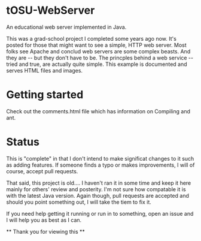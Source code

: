 # tOSU-WebServer
An educational web server implemented in Java.

This was a grad-school project I completed some years ago now. It's posted for those that might want to see a simple, HTTP web server. Most folks see Apache and conclud web servers are some complex beasts. And they are -- but they don't have to be. The princples behind a web service --tried and true, are actually quite simple. This example is documented and serves HTML files and images. 

# Getting started
Check out the comments.html file which has information on Compiling and ant.

# Status
This is "complete" in that I don't intend to make significat changes to it such as adding features. If someone finds a typo or makes improvements, I will of course, accept pull requests.

That said, this project is old.... I haven't ran it in some time and keep it here mainly for others' review and posterity. I'm not sure how compatable it is with the latest Java version. Again though, pull requests are accepted and should you point something out, I will take the tiem to fix it.

If you need help getting it running or run in to something, open an issue and I will help you as best as I can. 

** Thank you for viewing this **
